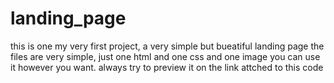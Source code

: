 # landing_page
this is one my very first project, a very simple but bueatiful landing page
the files are very simple, just one html and one css and one image
you can use it however you want.
always try to preview it on the link attched to this code
